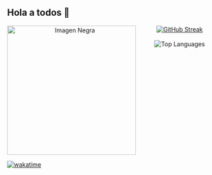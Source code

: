## Hola a todos 👋

<div align="center" style="display: flex; flex-wrap: wrap; justify-content: center;">
  
  <!-- Cuadrado negro a la izquierda -->
  <div style="flex: 1; display: flex; flex-direction: column; align-items: center;">
    <img src="https://github.com/user-attachments/assets/802f56e9-8341-49d9-a3ae-012515cd55ec" alt="Imagen Negra" width="300" />
  </div>

  <!-- Contenedor de las dos imágenes a la derecha -->
  <div style="flex: 1; display: flex; flex-direction: column; align-items: center;">
    <!-- Primera imagen (Streak) -->
    <a href="https://streak-stats.demolab.com/?user=LovisottoSantiago">
      <img src="https://streak-stats.demolab.com/?user=LovisottoSantiago" alt="GitHub Streak" />
    </a>
    <br>
    <!-- Segunda imagen (Top Languages) -->
    <img src="https://github-readme-stats.vercel.app/api/top-langs/?username=LovisottoSantiago" alt="Top Languages" />
  </div>

</div>

[![wakatime](https://wakatime.com/badge/user/2c637c62-33b6-466c-8ef4-ec0e42de03a2.svg)](https://wakatime.com/@2c637c62-33b6-466c-8ef4-ec0e42de03a2)
